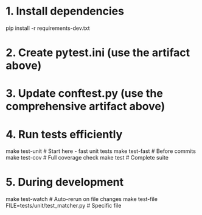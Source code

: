 # 1. Install dependencies
pip install -r requirements-dev.txt

# 2. Create pytest.ini (use the artifact above)

# 3. Update conftest.py (use the comprehensive artifact above)

# 4. Run tests efficiently
make test-unit          # Start here - fast unit tests
make test-fast          # Before commits
make test-cov           # Full coverage check
make test               # Complete suite

# 5. During development
make test-watch         # Auto-rerun on file changes
make test-file FILE=tests/unit/test_matcher.py  # Specific file